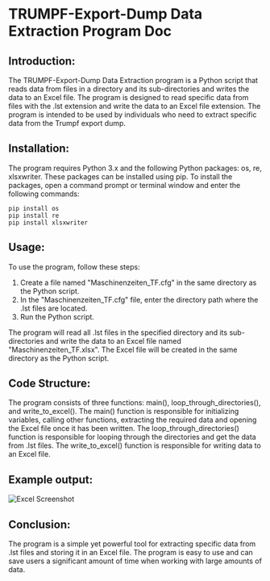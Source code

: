 # TRUMPF-Export-Dump Data Extraction Program Doc

## Introduction:
The TRUMPF-Export-Dump Data Extraction program is a Python script that reads data from files in a directory and its sub-directories and writes the data to an Excel file. The program is designed to read specific data from files with the .lst extension and write the data to an Excel file extension. The program is intended to be used by individuals who need to extract specific data from the Trumpf export dump.

## Installation:
The program requires Python 3.x and the following Python packages: os, re, xlsxwriter. These packages can be installed using pip. To install the packages, open a command prompt or terminal window and enter the following commands:

```
pip install os
pip install re
pip install xlsxwriter
```

## Usage:
To use the program, follow these steps:

1. Create a file named "Maschinenzeiten_TF.cfg" in the same directory as the Python script.
2. In the "Maschinenzeiten_TF.cfg" file, enter the directory path where the .lst files are located.
3. Run the Python script.

The program will read all .lst files in the specified directory and its sub-directories and write the data to an Excel file named "Maschinenzeiten_TF.xlsx". The Excel file will be created in the same directory as the Python script.

## Code Structure:
The program consists of three functions: main(), loop_through_directories(), and write_to_excel(). The main() function is responsible for initializing variables, calling other functions, extracting the required data and opening the Excel file once it has been written. The loop_through_directories() function is responsible for looping through the directories and get the data from .lst files. The write_to_excel() function is responsible for writing data to an Excel file.

## Example output:
![Excel Screenshot](exampleExcel.png)

## Conclusion:
The program is a simple yet powerful tool for extracting specific data from .lst files and storing it in an Excel file. The program is easy to use and can save users a significant amount of time when working with large amounts of data.
